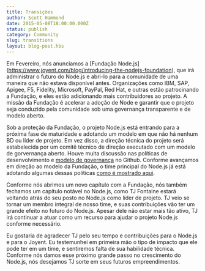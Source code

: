 ```yaml
---
title: Transições
author: Scott Hammond
date: 2015-05-08T18:00:00.000Z
status: publish
category: Community
slug: transitions
layout: blog-post.hbs
---
```


Em Fevereiro, nós anunciamos a [Fundação Node.js]
(https://www.joyent.com/blog/introducing-the-nodejs-foundation),
que irá administrar o futuro do Node.js e abri-lo para a
comunidade de uma maneira que não estava disponível antes. Organizações como
IBM, SAP, Apigee, F5, Fidelity, Microsoft, PayPal, Red Hat, e outras estão
patrocinando a Fundação, e eles estão adicionando mais contribuidores ao projeto.
A missão da Fundação é acelerar a adoção de Node e garantir
que o projeto seja conduzido pela comunidade sob uma governança transparente e de modelo
aberto.

Sob a proteção da Fundação, o projeto Node.js está entrando para a próxima
fase de maturidade e adotando um modelo em que não há nenhum BD ou líder de projeto.
Em vez disso, a direção técnica do projeto será estabelecida por um
comitê técnico de direção executado com um modelo de gorvernança aberto. Houve muita
discussão nas políticas de desenvolvimento e [modelo de
governança](https://github.com/joyent/nodejs-advisory-board/tree/master/governance-proposal)
no Github. Conforme avançamos em direção ao modelo da Fundação, o time principal do Node.js já
está adotando algumas dessas políticas [como é mostrado
aqui](https://github.com/joyent/node-website/pull/111).

Conforme nós abrimos um novo capítulo com a Fundação, nós também fechamos um capítulo notável
no Node.js, como TJ Fontaine estará voltando atrás do seu posto no Node.js como
líder de projeto. TJ veio se tornar um membro integral de nosso time, e suas
contribuições vão ter um grande efeito no futuro do Node.js. Apesar
dele não estar mais tão ativo, TJ irá continuar a atuar como um recurso para ajudar o projeto
Node.js conforme necessário.

Eu gostaria de agradecer TJ pelo seu tempo e contribuições para o Node.js e para o
Joyent. Eu testemunhei em primeira mão o tipo de impacto que ele pode ter em um time, e
sentiremos falta de sua habilidade técnica. Conforme nós damos esse próximo grande passo no
crescimento do Node.js, nós desejamos TJ sorte em seus futuros empreendimentos.
